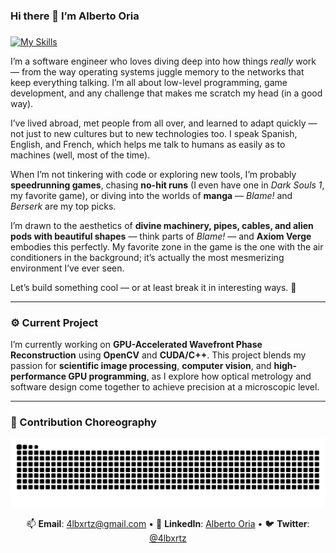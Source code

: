 ### Hi there 👋 I’m Alberto Oria

<div align="center">

</div>

###

[![My Skills](https://skillicons.dev/icons?i=git,bash,cpp,cmake,react,ts,express,postman,py,nodejs,linux,vscode,vitest,neovim,notion)](https://skillicons.dev)

I’m a software engineer who loves diving deep into how things *really* work — from the way operating systems juggle memory to the networks that keep everything talking. I’m all about low-level programming, game development, and any challenge that makes me scratch my head (in a good way).

I’ve lived abroad, met people from all over, and learned to adapt quickly — not just to new cultures but to new technologies too. I speak Spanish, English, and French, which helps me talk to humans as easily as to machines (well, most of the time).

When I’m not tinkering with code or exploring new tools, I’m probably **speedrunning games**, chasing **no-hit runs** (I even have one in *Dark Souls 1*, my favorite game), or diving into the worlds of **manga** — *Blame!* and *Berserk* are my top picks.

I’m drawn to the aesthetics of **divine machinery, pipes, cables, and alien pods with beautiful shapes** — think parts of *Blame!* — and **Axiom Verge** embodies this perfectly. My favorite zone in the game is the one with the air conditioners in the background; it’s actually the most mesmerizing environment I’ve ever seen.

Let’s build something cool — or at least break it in interesting ways. 🚀

---

### ⚙️ Current Project

I’m currently working on **GPU-Accelerated Wavefront Phase Reconstruction** using **OpenCV** and **CUDA/C++**.
This project blends my passion for **scientific image processing**, **computer vision**, and **high-performance GPU programming**, as I explore how optical metrology and software design come together to achieve precision at a microscopic level.

---

### 🐍 Contribution Choreography

<img src="https://raw.githubusercontent.com/4lbxrtz/4lbxrtz/output/snake.svg" alt="Snake animation" />

<div align="center">

📫 **Email**: [4lbxrtz@gmail.com](mailto:4lbxrtz@gmail.com) •
💼 **LinkedIn**: [Alberto Oria](https://www.linkedin.com/in/4lbxrtz/) •
🐦 **Twitter**: [@4lbxrtz](https://x.com/4lbxrtz)

</div>
